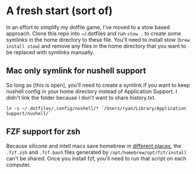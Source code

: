 # A fresh start (sort of)

In an effort to simplify my dotfile game, I've moved to a stow based approach. Clone this repo into ~/.dotfiles and run `stow .` to create some symlinks in the home directory to these file. You'll need to install stow (`brew install stow`) and remove any files in the home directory that you want to be replaced with symlinks manually. 

## Mac only symlink for nushell support
So long as [this is open], you'll need to create a symlink if you want to keep nushell config in your home directory instead of Application Support. I didn't link the folder because I don't want to share history.txt.

```
ln -s ~/.dotfiles/.config/nushell/* `/Users/ryan/Library/Application Support/nushell/`
```
## FZF support for zsh
Because silicone and intell macs save homebrew in [different places](https://www.reddit.com/r/MacOS/comments/jw9guu/why_did_homebrew_move_from_usrlocalto_opthomebrew/), the `.fzf.zsh` and `.fzf.bash` files generated by `/opt/homebrew/opt/fzf/install` can't be shared. Once you install fzf, you'll need to run that script on each computer. 
